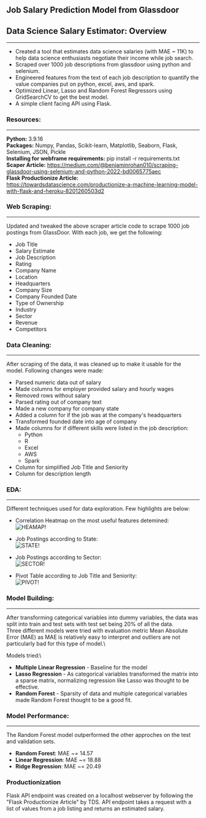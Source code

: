 ## Job Salary Prediction Model from Glassdoor

## Data Science Salary Estimator: Overview
---
* Created a tool that estimates data science salaries (with MAE ~ 11K) to help data science enthusiasts negotiate their income while job search.
* Scraped over 1000 job descriptions from glassdoor using python and selenium.
* Engineered features from the text of each job description to quantify the value companies put on python, excel, aws, and spark.
* Optimized Linear, Lasso and Random Forest Regressors using GridSearchCV to get the best model.
* A simple client facing API using Flask.

### Resources:
---
**Python:** 3.9.16\
**Packages:** Numpy, Pandas, Scikit-learn, Matplotlib, Seaborn, Flask, Selenium, JSON, Pickle\
**Installing for webframe requirements:** pip install -r requirements.txt\
**Scaper Article:** https://medium.com/@benjaminrohan010/scraping-glassdoor-using-selenium-and-python-2022-bd0065775aec \
**Flask Productionize Article:** https://towardsdatascience.com/productionize-a-machine-learning-model-with-flask-and-heroku-8201260503d2

### Web Scraping:
---
Updated and tweaked the above scraper article code to scrape 1000 job postings from GlassDoor. With each job, we get the following:
* Job Title
* Salary Estimate
* Job Description
* Rating
* Company Name
* Location
* Headquarters
* Company Size
* Company Founded Date
* Type of Ownership
* Industry
* Sector
* Revenue
* Competitors

### Data Cleaning:
---
After scraping of the data, it was cleaned up to make it usable for the model. Following changes were made:
* Parsed numeric data out of salary
* Made columns for employer provided salary and hourly wages
* Removed rows without salary
* Parsed rating out of company text
* Made a new company for company state
* Added a column for if the job was at the company's headquarters
* Transformed founded date into age of company
* Made columns for if different skills were listed in the job description:
    + Python
    + R
    + Excel
    + AWS
    + Spark
* Column for simplified Job Title and Seniority
* Column for description length

### EDA:
---
Different techniques used for data exploration. Few highlights are below:

* Correlation Heatmap on the most useful features detemined:\
![HEAMAP!](heatmap.png)

* Job Postings according to State:\
![STATE!](state.png)

* Job Postings according to Sector:\
![SECTOR!](sector.png)

* Pivot Table according to Job Title and Seniority:\
![PIVOT!](pivot.png)

### Model Building:
---
After transforming categorical variables into dummy variables, the data was split into train and test sets with test set being 20% of all the data.\
Three different models were tried with evaluation metric Mean Absolute Error (MAE) as MAE is relatively easy to interpret and outliers are not particularly bad for this type of model.\

Models tried:\
* **Multiple Linear Regression** - Baseline for the model
* **Lasso Regression** - As categorical variables transformed the matrix into a sparse matrix, normalizing regression like Lasso was thought to be effective.
* **Random Forest** - Sparsity of data and multiple categorical variables made Random Forest thought to be a good fit.

### Model Performance:
---
The Random Forest model outperformed the other approches on the test and validation sets.

* **Random Forest**: MAE ~= 14.57
* **Linear Regression**: MAE ~= 18.88
* **Ridge Regression**: MAE ~= 20.49

### Productionization
Flask API endpoint was created on a localhost webserver by following the "Flask Productionize Article" by TDS. API endpoint takes a request with a list of values from a job listing and returns an estimated salary.









